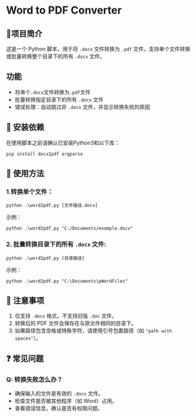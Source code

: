 # Word to PDF Converter

## 📌项目简介

这是一个 Python 脚本，用于将 `.docx` 文件转换为 `.pdf` 文件。支持单个文件转换或批量转换整个目录下的所有 `.docx` 文件。

## 功能

* 将单个`.docx`文件转换为`.pdf`文件
* 批量转换指定目录下的所有 `.docx` 文件
* 错误处理：自动跳过非 `.docx` 文件，并显示转换失败的原因

## 👀️ 安装依赖

在使用脚本之前请确认已安装Python3和以下库：

```
pip install docx2pdf argparse
```

## 🚀️ 使用方法

### 1.转换单个文件：

```
python .\word2pdf.py [文件路径.docx]
```

示例：

```
python .\word2pdf.py "C:/Documents/example.docx"
```

### 2. 批量转换目录下的所有 `.docx` 文件:

```
python .\word2pdf.py [目录路径]
```

示例：

```
python .\word2pdf.py "C:\Documents\pWordFiles"
```

## 📝 注意事项

1. 仅支持 `.docx` 格式，不支持旧版 `.doc` 文件。
2. 转换后的 PDF 文件会保存在与原文件相同的目录下。
3. 如果路径包含空格或特殊字符，请使用引号包裹路径（如 `"path with spaces"`）。

## ❓ 常见问题

### Q: 转换失败怎么办？

* 确保输入的文件是有效的 `.docx` 文件。
* 检查文件是否被其他程序（如 Word）占用。
* 查看错误信息，确认是否有权限问题。

